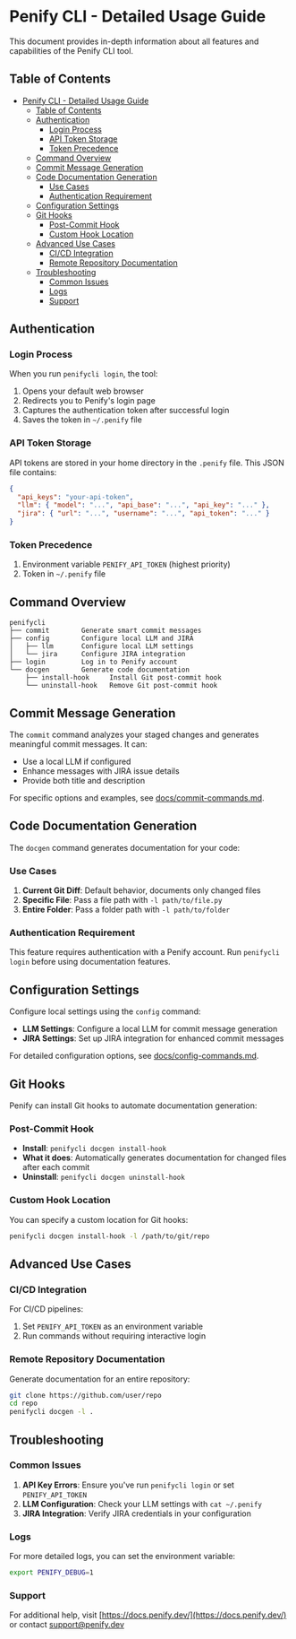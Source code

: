 # Penify CLI - Detailed Usage Guide

This document provides in-depth information about all features and capabilities of the Penify CLI tool.

## Table of Contents

- [Penify CLI - Detailed Usage Guide](#penify-cli---detailed-usage-guide)
  - [Table of Contents](#table-of-contents)
  - [Authentication](#authentication)
    - [Login Process](#login-process)
    - [API Token Storage](#api-token-storage)
    - [Token Precedence](#token-precedence)
  - [Command Overview](#command-overview)
  - [Commit Message Generation](#commit-message-generation)
  - [Code Documentation Generation](#code-documentation-generation)
    - [Use Cases](#use-cases)
    - [Authentication Requirement](#authentication-requirement)
  - [Configuration Settings](#configuration-settings)
  - [Git Hooks](#git-hooks)
    - [Post-Commit Hook](#post-commit-hook)
    - [Custom Hook Location](#custom-hook-location)
  - [Advanced Use Cases](#advanced-use-cases)
    - [CI/CD Integration](#cicd-integration)
    - [Remote Repository Documentation](#remote-repository-documentation)
  - [Troubleshooting](#troubleshooting)
    - [Common Issues](#common-issues)
    - [Logs](#logs)
    - [Support](#support)

## Authentication

### Login Process

When you run `penifycli login`, the tool:

1. Opens your default web browser
2. Redirects you to Penify's login page
3. Captures the authentication token after successful login
4. Saves the token in `~/.penify` file

### API Token Storage

API tokens are stored in your home directory in the `.penify` file. This JSON file contains:

```json
{
  "api_keys": "your-api-token",
  "llm": { "model": "...", "api_base": "...", "api_key": "..." },
  "jira": { "url": "...", "username": "...", "api_token": "..." }
}
```

### Token Precedence

1. Environment variable `PENIFY_API_TOKEN` (highest priority)
2. Token in `~/.penify` file

## Command Overview

```
penifycli
├── commit        Generate smart commit messages
├── config        Configure local LLM and JIRA
│   ├── llm       Configure local LLM settings
│   └── jira      Configure JIRA integration
├── login         Log in to Penify account
└── docgen        Generate code documentation
    ├── install-hook     Install Git post-commit hook
    └── uninstall-hook   Remove Git post-commit hook
```

## Commit Message Generation

The `commit` command analyzes your staged changes and generates meaningful commit messages. It can:

- Use a local LLM if configured
- Enhance messages with JIRA issue details
- Provide both title and description

For specific options and examples, see [docs/commit-commands.md](commit-commands.md).

## Code Documentation Generation

The `docgen` command generates documentation for your code:

### Use Cases

1. **Current Git Diff**: Default behavior, documents only changed files
2. **Specific File**: Pass a file path with `-l path/to/file.py`
3. **Entire Folder**: Pass a folder path with `-l path/to/folder`

### Authentication Requirement

This feature requires authentication with a Penify account. Run `penifycli login` before using documentation features.

## Configuration Settings

Configure local settings using the `config` command:

- **LLM Settings**: Configure a local LLM for commit message generation
- **JIRA Settings**: Set up JIRA integration for enhanced commit messages

For detailed configuration options, see [docs/config-commands.md](config-commands.md).

## Git Hooks

Penify can install Git hooks to automate documentation generation:

### Post-Commit Hook

- **Install**: `penifycli docgen install-hook`
- **What it does**: Automatically generates documentation for changed files after each commit
- **Uninstall**: `penifycli docgen uninstall-hook`

### Custom Hook Location

You can specify a custom location for Git hooks:

```bash
penifycli docgen install-hook -l /path/to/git/repo
```

## Advanced Use Cases

### CI/CD Integration

For CI/CD pipelines:

1. Set `PENIFY_API_TOKEN` as an environment variable
2. Run commands without requiring interactive login

### Remote Repository Documentation

Generate documentation for an entire repository:

```bash
git clone https://github.com/user/repo
cd repo
penifycli docgen -l .
```

## Troubleshooting

### Common Issues

1. **API Key Errors**: Ensure you've run `penifycli login` or set `PENIFY_API_TOKEN`
2. **LLM Configuration**: Check your LLM settings with `cat ~/.penify`
3. **JIRA Integration**: Verify JIRA credentials in your configuration

### Logs

For more detailed logs, you can set the environment variable:

```bash
export PENIFY_DEBUG=1
```

### Support

For additional help, visit [https://docs.penify.dev/](https://docs.penify.dev/) or contact support@penify.dev
